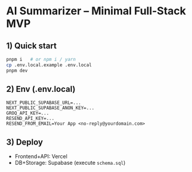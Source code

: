 # AI Summarizer – Minimal Full-Stack MVP

## 1) Quick start
```bash
pnpm i   # or npm i / yarn
cp .env.local.example .env.local
pnpm dev
```

## 2) Env (.env.local)
```
NEXT_PUBLIC_SUPABASE_URL=...
NEXT_PUBLIC_SUPABASE_ANON_KEY=...
GROQ_API_KEY=...
RESEND_API_KEY=...
RESEND_FROM_EMAIL=Your App <no-reply@yourdomain.com>
```

## 3) Deploy
- Frontend+API: Vercel
- DB+Storage: Supabase (execute `schema.sql`)
